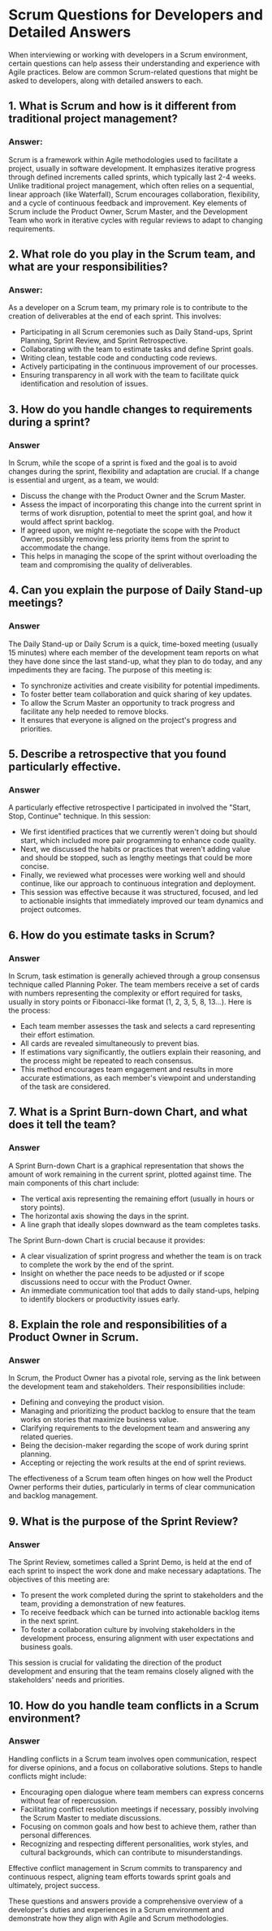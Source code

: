# Scrum Questions for Developers and Detailed Answers

When interviewing or working with developers in a Scrum environment, certain questions can help assess their understanding and experience with Agile practices. Below are common Scrum-related questions that might be asked to developers, along with detailed answers to each.

## 1. What is Scrum and how is it different from traditional project management?

### **Answer**:
Scrum is a framework within Agile methodologies used to facilitate a project, usually in software development. It emphasizes iterative progress through defined increments called sprints, which typically last 2-4 weeks. Unlike traditional project management, which often relies on a sequential, linear approach (like Waterfall), Scrum encourages collaboration, flexibility, and a cycle of continuous feedback and improvement. Key elements of Scrum include the Product Owner, Scrum Master, and the Development Team who work in iterative cycles with regular reviews to adapt to changing requirements.

## 2. What role do you play in the Scrum team, and what are your responsibilities?

### **Answer**:
As a developer on a Scrum team, my primary role is to contribute to the creation of deliverables at the end of each sprint. This involves:

- Participating in all Scrum ceremonies such as Daily Stand-ups, Sprint Planning, Sprint Review, and Sprint Retrospective.
- Collaborating with the team to estimate tasks and define Sprint goals.
- Writing clean, testable code and conducting code reviews.
- Actively participating in the continuous improvement of our processes.
- Ensuring transparency in all work with the team to facilitate quick identification and resolution of issues.

## 3. How do you handle changes to requirements during a sprint?

### **Answer**

In Scrum, while the scope of a sprint is fixed and the goal is to avoid changes during the sprint, flexibility and adaptation are crucial. If a change is essential and urgent, as a team, we would:

- Discuss the change with the Product Owner and the Scrum Master.
- Assess the impact of incorporating this change into the current sprint in terms of work disruption, potential to meet the sprint goal, and how it would affect sprint backlog.
- If agreed upon, we might re-negotiate the scope with the Product Owner, possibly removing less priority items from the sprint to accommodate the change.
- This helps in managing the scope of the sprint without overloading the team and compromising the quality of deliverables.

## 4. Can you explain the purpose of Daily Stand-up meetings?

### **Answer**

The Daily Stand-up or Daily Scrum is a quick, time-boxed meeting (usually 15 minutes) where each member of the development team reports on what they have done since the last stand-up, what they plan to do today, and any impediments they are facing. The purpose of this meeting is:

- To synchronize activities and create visibility for potential impediments.
- To foster better team collaboration and quick sharing of key updates.
- To allow the Scrum Master an opportunity to track progress and facilitate any help needed to remove blocks.
- It ensures that everyone is aligned on the project's progress and priorities.

## 5. Describe a retrospective that you found particularly effective.

### **Answer**

A particularly effective retrospective I participated in involved the "Start, Stop, Continue" technique. In this session:

- We first identified practices that we currently weren't doing but should start, which included more pair programming to enhance code quality.
- Next, we discussed the habits or practices that weren't adding value and should be stopped, such as lengthy meetings that could be more concise.
- Finally, we reviewed what processes were working well and should continue, like our approach to continuous integration and deployment.
- This session was effective because it was structured, focused, and led to actionable insights that immediately improved our team dynamics and project outcomes.

## 6. How do you estimate tasks in Scrum?

### **Answer**

In Scrum, task estimation is generally achieved through a group consensus technique called Planning Poker. The team members receive a set of cards with numbers representing the complexity or effort required for tasks, usually in story points or Fibonacci-like format (1, 2, 3, 5, 8, 13...). Here is the process:

- Each team member assesses the task and selects a card representing their effort estimation.
- All cards are revealed simultaneously to prevent bias.
- If estimations vary significantly, the outliers explain their reasoning, and the process might be repeated to reach consensus.
- This method encourages team engagement and results in more accurate estimations, as each member's viewpoint and understanding of the task are considered.

## 7. What is a Sprint Burn-down Chart, and what does it tell the team?

### **Answer**

A Sprint Burn-down Chart is a graphical representation that shows the amount of work remaining in the current sprint, plotted against time. The main components of this chart include:

- The vertical axis representing the remaining effort (usually in hours or story points).
- The horizontal axis showing the days in the sprint.
- A line graph that ideally slopes downward as the team completes tasks.

The Sprint Burn-down Chart is crucial because it provides:

- A clear visualization of sprint progress and whether the team is on track to complete the work by the end of the sprint.
- Insight on whether the pace needs to be adjusted or if scope discussions need to occur with the Product Owner.
- An immediate communication tool that adds to daily stand-ups, helping to identify blockers or productivity issues early.

## 8. Explain the role and responsibilities of a Product Owner in Scrum.

### **Answer**

In Scrum, the Product Owner has a pivotal role, serving as the link between the development team and stakeholders. Their responsibilities include:

- Defining and conveying the product vision.
- Managing and prioritizing the product backlog to ensure that the team works on stories that maximize business value.
- Clarifying requirements to the development team and answering any related queries.
- Being the decision-maker regarding the scope of work during sprint planning.
- Accepting or rejecting the work results at the end of sprint reviews.

The effectiveness of a Scrum team often hinges on how well the Product Owner performs their duties, particularly in terms of clear communication and backlog management.

## 9. What is the purpose of the Sprint Review?

### **Answer**

The Sprint Review, sometimes called a Sprint Demo, is held at the end of each sprint to inspect the work done and make necessary adaptations. The objectives of this meeting are:

- To present the work completed during the sprint to stakeholders and the team, providing a demonstration of new features.
- To receive feedback which can be turned into actionable backlog items in the next sprint.
- To foster a collaboration culture by involving stakeholders in the development process, ensuring alignment with user expectations and business goals.

This session is crucial for validating the direction of the product development and ensuring that the team remains closely aligned with the stakeholders' needs and priorities.

## 10. How do you handle team conflicts in a Scrum environment?

### **Answer**

Handling conflicts in a Scrum team involves open communication, respect for diverse opinions, and a focus on collaborative solutions. Steps to handle conflicts might include:

- Encouraging open dialogue where team members can express concerns without fear of repercussion.
- Facilitating conflict resolution meetings if necessary, possibly involving the Scrum Master to mediate discussions.
- Focusing on common goals and how best to achieve them, rather than personal differences.
- Recognizing and respecting different personalities, work styles, and cultural backgrounds, which can contribute to misunderstandings.

Effective conflict management in Scrum commits to transparency and continuous respect, aligning team efforts towards sprint goals and ultimately, project success.

These questions and answers provide a comprehensive overview of a developer's duties and experiences in a Scrum environment and demonstrate how they align with Agile and Scrum methodologies.
